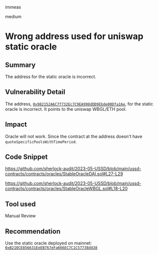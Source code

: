 immeas

medium

# Wrong address used for uniswap static oracle

## Summary
The address for the static oracle is incorrect.

## Vulnerability Detail
The address, [`0x982152A6C7f732Ec7C9EA998dDD9Ebde00Dfa16e`](https://etherscan.io/address/0x982152a6c7f732ec7c9ea998ddd9ebde00dfa16e), for the static oracle is incorrect. It points to the uniswap WBGL/ETH pool.


## Impact
Oracle will not work. Since the contract at the address doesn't have `quoteSpecificPoolsWithTimePeriod`.

## Code Snippet
https://github.com/sherlock-audit/2023-05-USSD/blob/main/ussd-contracts/contracts/oracles/StableOracleDAI.sol#L27-L29

https://github.com/sherlock-audit/2023-05-USSD/blob/main/ussd-contracts/contracts/oracles/StableOracleWBGL.sol#L18-L20

## Tool used
Manual Review

## Recommendation
Use the static oracle deployed on mainnet: [`0xB210CE856631EeEB767eFa666EC7C1C57738d438`](https://etherscan.io/address/0xb210ce856631eeeb767efa666ec7c1c57738d438#code)
